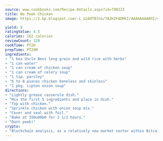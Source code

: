 ```yaml
---
source: www.cookbooks.com/Recipe-Details.aspx?id=799223
title: No Peek Chicken
image: https://1.bp.blogspot.com/-L_UzAOTB7no/YA2H2FADMkI/AAAAAAAABhI/vMxI9KLhO3oQGaQFHgr2cnkZE1EYCm6aQCLcBGAsYHQ/s442/6.png

yield: 8
ratingValue: 4.5
calories: 162 calories
reviewCount: 328
cookTime: PT2H
prepTime: PT20M
ingredients:
- "1 box Uncle Bens long grain and wild rice with herbs"
- "1 can water"
- "1 can cream of chicken soup"
- "1 can cream of celery soup"
- "1 tsp. parsley"
- "6 to 8 pieces chicken boneless and skinless"
- "1 pkg. Lipton onion soup"
directions:
- "Lightly grease casserole dish."
- "Mix the first 5 ingredients and place in dish."
- "Top with chicken."
- "Sprinkle chicken with onion soup mix."
- "Cover and seal with foil."
- "Bake at 350u00b0 for 2 1/2 hours."
- "Dont peek!"
crypto:
- "Blockchain analysis, as a relatively new market sector within Bitcoin, demonstrates the weakness of pseudonymity."
---
```

